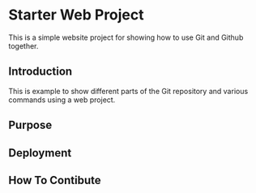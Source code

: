 # Starter Web Project

This is a simple website project for 
showing how to use Git and Github together.

## Introduction

This is example to show different parts of the
Git repository and various commands using a 
web project.

## Purpose

## Deployment

## How To Contibute